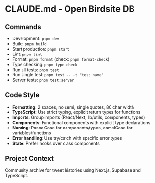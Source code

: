 # CLAUDE.md - Open Birdsite DB

## Commands
- Development: `pnpm dev`
- Build: `pnpm build`
- Start production: `pnpm start`
- Lint: `pnpm lint`
- Format: `pnpm format` (check: `pnpm format-check`)
- Type checking: `pnpm type-check`
- Run all tests: `pnpm test`
- Run single test: `pnpm test -- -t "test name"` 
- Server tests: `pnpm test:server`

## Code Style
- **Formatting**: 2 spaces, no semi, single quotes, 80 char width
- **TypeScript**: Use strict typing, explicit return types for functions
- **Imports**: Group imports (React/Next, lib/utils, components, types)
- **Components**: Functional components with explicit type declarations
- **Naming**: PascalCase for components/types, camelCase for variables/functions
- **Error handling**: Use try/catch with specific error types
- **State**: Prefer hooks over class components

## Project Context
Community archive for tweet histories using Next.js, Supabase and TypeScript.